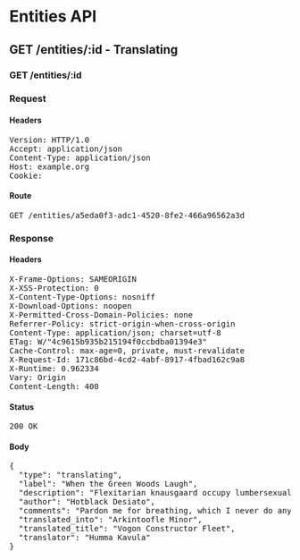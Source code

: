 # Entities API



## GET /entities/:id - Translating

### GET /entities/:id
### Request

#### Headers

<pre>Version: HTTP/1.0
Accept: application/json
Content-Type: application/json
Host: example.org
Cookie: </pre>

#### Route

<pre>GET /entities/a5eda0f3-adc1-4520-8fe2-466a96562a3d</pre>

### Response

#### Headers

<pre>X-Frame-Options: SAMEORIGIN
X-XSS-Protection: 0
X-Content-Type-Options: nosniff
X-Download-Options: noopen
X-Permitted-Cross-Domain-Policies: none
Referrer-Policy: strict-origin-when-cross-origin
Content-Type: application/json; charset=utf-8
ETag: W/&quot;4c9615b935b215194f0ccbdba01394e3&quot;
Cache-Control: max-age=0, private, must-revalidate
X-Request-Id: 171c86bd-4cd2-4abf-8917-4fbad162c9a8
X-Runtime: 0.962334
Vary: Origin
Content-Length: 400</pre>

#### Status

<pre>200 OK</pre>

#### Body

<pre>{
  "type": "translating",
  "label": "When the Green Woods Laugh",
  "description": "Flexitarian knausgaard occupy lumbersexual street celiac.",
  "author": "Hotblack Desiato",
  "comments": "Pardon me for breathing, which I never do anyway so I don't know why I bother to say it, Oh God, I'm so depressed.",
  "translated_into": "Arkintoofle Minor",
  "translated_title": "Vogon Constructor Fleet",
  "translator": "Humma Kavula"
}</pre>
